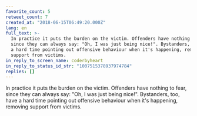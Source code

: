 ```yaml
---
favorite_count: 5
retweet_count: 7
created_at: "2018-06-15T06:49:20.000Z"
lang: en
full_text: >-
  In practice it puts the burden on the victim. Offenders have nothing to fear,
  since they can always say: "Oh, I was just being nice!". Bystanders, too, have
  a hard time pointing out offensive behaviour when it's happening, removing
  support from victims.
in_reply_to_screen_name: coderbyheart
in_reply_to_status_id_str: "1007515378937974784"
replies: []
---
```


In practice it puts the burden on the victim. Offenders have nothing to fear,
since they can always say: "Oh, I was just being nice!". Bystanders, too, have a
hard time pointing out offensive behaviour when it's happening, removing support
from victims.

